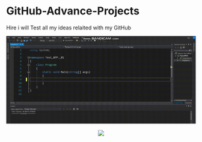 # GitHub-Advance-Projects
Hire i will Test all my ideas relaited with my GitHub


<p align="center">
  <a href="https://github.com/YaniLozanov/GitHub-Advance-Projects/tree/master/Test%20video">
    <img src="https://github.com/YaniLozanov/GitHub-Advance-Projects/blob/master/Test%20video/ezgif.com-video-to-gif.gif">
  </a>
</p>





<p align="center">
  <a href="https://github.com/YaniLozanov/GitHub-Advance-Projects/tree/master/Test%20video">
    <img src="https://github.com/YaniLozanov/GitHub-Advance-Projects/blob/master/Test%20video/C%23_Gifgif.gif">
  </a>
</p>
